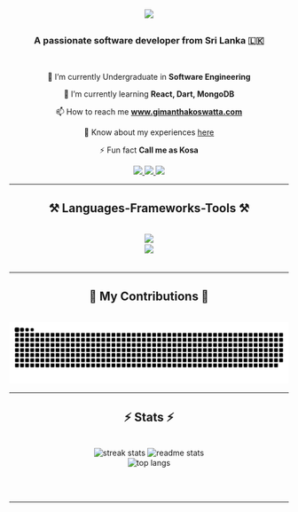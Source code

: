 

<h1 align="center">
    <img src="https://readme-typing-svg.herokuapp.com/?font=Righteous&size=35&center=true&vCenter=true&width=500&height=70&duration=4000&lines=Hi+There!+👋;+I'm+Gimantha+Koswatta!;" />
</h1>

<h3 align="center">A passionate software developer from Sri Lanka 🇱🇰</h3>

<br/>

<div align="center">
 
 🔭 I’m currently Undergraduate in **Software Engineering**
 
 🌱 I’m currently learning **React, Dart, MongoDB**

 📫 How to reach me **www.gimanthakoswatta.com**

 📄 Know about my experiences [here](https://drive.google.com/drive/folders/1qhmhjVGquAtf2R435hE3tX2-emnxStYB?usp=drive_link)

 ⚡ Fun fact **Call me as Kosa**

 </div>
 
<div align="center"> 
  <a href="mailto:gimanthakoswatta@gmail.com">
    <img src="https://img.shields.io/badge/Gmail-333333?style=for-the-badge&logo=gmail&logoColor=red" />
  </a>
  <a href="https://www.linkedin.com/in/gimanthakoswatta" target="_blank">
    <img src="https://img.shields.io/badge/LinkedIn-0077B5?style=for-the-badge&logo=linkedin&logoColor=white" target="_blank" />
  </a>
  <a href="https://www.gimanthakoswatta.com" target="_blank">
     <img src="https://img.shields.io/badge/Portfolio-FF5722?style=for-the-badge&logo=todoist&logoColor=white" target="_blank" /> <!-- sqlite, safari, google-chrome are other good icon options -->
  </a>
</div>

 <hr/>
 
<h2 align="center">⚒️ Languages-Frameworks-Tools ⚒️</h2>
<br/>
<div align="center">
    <img src="https://skillicons.dev/icons?i=react,nextjs,vscode,androidstudio,github,figma,tailwind,git,photoshop,xd,pr" /> <br>
    <img src="https://skillicons.dev/icons?i=nodejs,python,javascript,typescript,express,firebase,mongodb,mysql" /><br>
</div>

<br/>
<hr/>

<div align="center">
  <h2>🐍 My Contributions 🐍</h2>
  <br>
  <img alt="snake eating my contributions" src="https://raw.githubusercontent.com/salesp07/salesp07/output/github-contribution-grid-snake.svg" />
  
</div>

<hr/>

<h2 align="center">⚡ Stats ⚡</h2>
<br>
<div align="center">
  <img width="390" src="https://github-readme-streak-stats.herokuapp.com/?user=gimanthakoswatta&theme=dark&border_radius=10" alt="streak stats"/>
  <img width="390" src="https://github-readme-stats.vercel.app/api?username=gimanthakoswatta&show_icons=true&locale=en&theme=dark&rank_icon=github&border_radius=10" alt="readme stats" />
  <br/>
  <img width="325" align="center" src="https://github-readme-stats.vercel.app/api/top-langs?username=gimanthakoswatta&show_icons=true&locale=en&layout=compact&theme=dark&border_radius=10&size_weight=0.5&count_weight=0.5" alt="top langs" />
</div>


<br/><br/>

<hr/>

<br/>


<br/>
